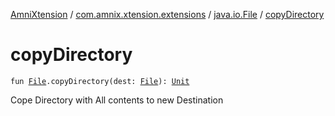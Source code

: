 [AmniXtension](../../index.md) / [com.amnix.xtension.extensions](../index.md) / [java.io.File](index.md) / [copyDirectory](./copy-directory.md)

# copyDirectory

`fun `[`File`](http://docs.oracle.com/javase/6/docs/api/java/io/File.html)`.copyDirectory(dest: `[`File`](http://docs.oracle.com/javase/6/docs/api/java/io/File.html)`): `[`Unit`](https://kotlinlang.org/api/latest/jvm/stdlib/kotlin/-unit/index.html)

Cope Directory with All contents to new Destination

